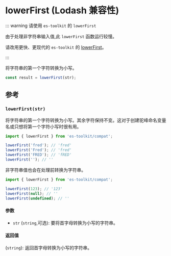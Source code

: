 # lowerFirst (Lodash 兼容性)

::: warning 请使用 `es-toolkit` 的 `lowerFirst`

由于处理非字符串输入值,此 `lowerFirst` 函数运行较慢。

请改用更快、更现代的 `es-toolkit` 的 [lowerFirst](../../string/lowerFirst.md)。

:::

将字符串的第一个字符转换为小写。

```typescript
const result = lowerFirst(str);
```

## 参考

### `lowerFirst(str)`

将字符串的第一个字符转换为小写。其余字符保持不变。这对于创建驼峰命名变量名或只想将第一个字符小写时很有用。

```typescript
import { lowerFirst } from 'es-toolkit/compat';

lowerFirst('fred'); // 'fred'
lowerFirst('Fred'); // 'fred'
lowerFirst('FRED'); // 'fRED'
lowerFirst(''); // ''
```

非字符串值也会在处理前转换为字符串。

```typescript
import { lowerFirst } from 'es-toolkit/compat';

lowerFirst(123); // '123'
lowerFirst(null); // ''
lowerFirst(undefined); // ''
```

#### 参数

- `str` (`string`,可选): 要将首字母转换为小写的字符串。

#### 返回值

(`string`): 返回首字母转换为小写的字符串。
